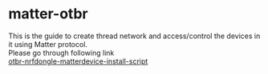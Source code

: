 # matter-otbr
This is the guide to create thread network and access/control the devices in it using Matter protocol.\
Please go through following link\
[otbr-nrfdongle-matterdevice-install-script](otbr-install-script.md)
